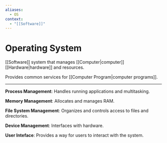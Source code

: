 ```yaml
---
aliases:
  - OS
context:
  - "[[Software]]"
---
```


# Operating System

[[Software]] system that manages [[Computer|computer]] [[Hardware|hardware]] and resources.

Provides common services for [[Computer Program|computer programs]].

---

**Process Management**: Handles running applications and multitasking.

**Memory Management**: Allocates and manages RAM.

**File System Management**: Organizes and controls access to files and directories.

**Device Management**: Interfaces with hardware.

**User Inteface**: Provides a way for users to interact with the system.
